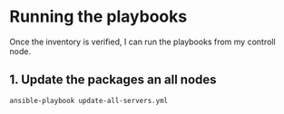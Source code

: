 # Running the playbooks

Once the inventory is verified, I can run the playbooks from my controll node.

## 1. Update the packages an all nodes

```bash
ansible-playbook update-all-servers.yml
```